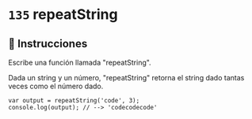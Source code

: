 # `135` repeatString

## 📝 Instrucciones

Escribe una función llamada "repeatString".

Dada un string y un número, "repeatString" retorna el string dado tantas veces como el número dado.

```Js
var output = repeatString('code', 3);
console.log(output); // --> 'codecodecode'
```